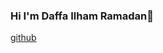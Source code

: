 ### Hi I'm Daffa Ilham Ramadan👋

[github](https://img.shields.io/badge/GitHub-000000?style=for-the-badge&logo=GitHub&logoColor=white)


